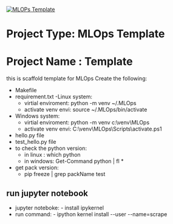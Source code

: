 [![MLOPs Template](https://github.com/mohelwah/MLOps_template/actions/workflows/main.yml/badge.svg)](https://github.com/mohelwah/MLOps_template/actions/workflows/main.yml)

# Project Type: MLOps Template
# Project Name : Template
this is scaffold template for MLOps 
 Create the following:
 - Makefile
 - requirement.txt
 -Linux system:
    - virtial enviroment: python -m venv ~/.MLOps
    - activate venv envi: source ~/.MLOps/bin/activate
 - Windows system:
    - virtial enviroment: python -m venv c:\venv\MLOps
    - activate venv envi:   C:\venv\MLOps\Scripts\activate.ps1
 - hello.py file
 - test_hello.py file 
 - to check the python version:
    - in linux : which python  
    - in windows: Get-Command python | fl *
 - get pack version:
    - pip freeze | grep packName 
    test


## run jupyter notebook
  - jupyter noteboke: - install ipykernel
  - run command: - ipython kernel install --user --name=scrape
       
